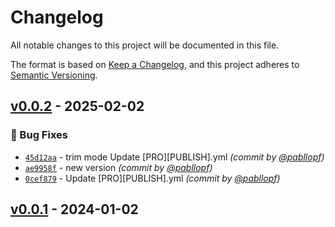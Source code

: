 # Changelog
All notable changes to this project will be documented in this file.

The format is based on [Keep a Changelog](https://keepachangelog.com/en/1.0.0/),
and this project adheres to [Semantic Versioning](https://semver.org/spec/v2.0.0.html).

## [v0.0.2] - 2025-02-02
### :bug: Bug Fixes
- [`45d12aa`](https://github.com/pabllopf/Alis.Sample.Asteroid/commit/45d12aa7efb00a49ab07ae214492e768d0f4ad49) - trim mode Update [PRO][PUBLISH].yml *(commit by [@pabllopf](https://github.com/pabllopf))*
- [`ae9958f`](https://github.com/pabllopf/Alis.Sample.Asteroid/commit/ae9958f13b83a8c9847b8fd6fdc3f8747dd4f0e9) - new version *(commit by [@pabllopf](https://github.com/pabllopf))*
- [`0cef879`](https://github.com/pabllopf/Alis.Sample.Asteroid/commit/0cef879855c0e7d14efbd021e58784f985a89eaa) - Update [PRO][PUBLISH].yml *(commit by [@pabllopf](https://github.com/pabllopf))*


## [v0.0.1] - 2024-01-02

[v0.0.1]: https://github.com/pabllopf/Alis.Sample.Flappy.Bird/compare/v0.0.0...v0.0.1
[v0.0.2]: https://github.com/pabllopf/Alis.Sample.Asteroid/compare/v0.0.1...v0.0.2
